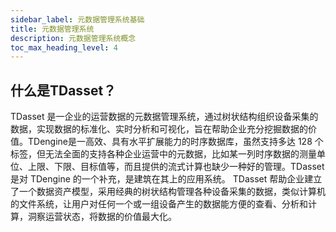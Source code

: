 ```yaml
---
sidebar_label: 元数据管理系统基础
title: 元数据管理系统
description: 元数据管理系统概念
toc_max_heading_level: 4
---
```


## 什么是TDasset？

TDasset 是一企业的运营数据的元数据管理系统，通过树状结构组织设备采集的数据，实现数据的标准化、实时分析和可视化，旨在帮助企业充分挖掘数据的价值。TDengine是一高效、具有水平扩展能力的时序数据库，虽然支持多达 128 个标签，但无法全面的支持各种企业运营中的元数据，比如某一列时序数据的测量单位、上限、下限、目标值等，而且提供的流式计算也缺少一种好的管理。TDasset 是对 TDengine 的一个补充，是建筑在其上的应用系统。
TDasset 帮助企业建立了一个数据资产模型，采用经典的树状结构管理各种设备采集的数据，类似计算机的文件系统，让用户对任何一个或一组设备产生的数据能方便的查看、分析和计算，洞察运营状态，将数据的价值最大化。